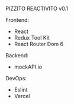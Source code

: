 PIZZITO REACTIVITO v0.1

Frontend:

- React
- Redux Tool Kit
- React Router Dom 6

Backend:

- mockAPI.io

DevOps:

- Eslint
- Vercel
